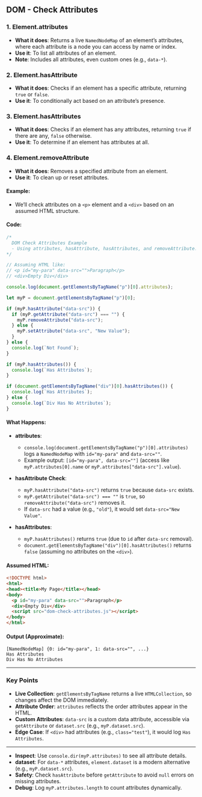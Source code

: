 ## DOM - Check Attributes

### 1. Element.attributes
- **What it does**: Returns a live `NamedNodeMap` of an element’s attributes, where each attribute is a node you can access by name or index.
- **Use it**: To list all attributes of an element.
- **Note**: Includes all attributes, even custom ones (e.g., `data-*`).

### 2. Element.hasAttribute
- **What it does**: Checks if an element has a specific attribute, returning `true` or `false`.
- **Use it**: To conditionally act based on an attribute’s presence.

### 3. Element.hasAttributes
- **What it does**: Checks if an element has any attributes, returning `true` if there are any, `false` otherwise.
- **Use it**: To determine if an element has attributes at all.

### 4. Element.removeAttribute
- **What it does**: Removes a specified attribute from an element.
- **Use it**: To clean up or reset attributes.

#### Example:
- We’ll check attributes on a `<p>` element and a `<div>` based on an assumed HTML structure.

#### Code:
```javascript
/*
  DOM Check Attributes Example
  - Using attributes, hasAttribute, hasAttributes, and removeAttribute.
*/

// Assuming HTML like:
// <p id="my-para" data-src="">Paragraph</p>
// <div>Empty Div</div>

console.log(document.getElementsByTagName("p")[0].attributes);

let myP = document.getElementsByTagName("p")[0];

if (myP.hasAttribute("data-src")) {
  if (myP.getAttribute("data-src") === "") {
    myP.removeAttribute("data-src");
  } else {
    myP.setAttribute("data-src", "New Value");
  }
} else {
  console.log(`Not Found`);
}

if (myP.hasAttributes()) {
  console.log(`Has Attributes`);
}

if (document.getElementsByTagName("div")[0].hasAttributes()) {
  console.log(`Has Attributes`);
} else {
  console.log(`Div Has No Attributes`);
}
```

#### What Happens:
- **attributes**:
  - `console.log(document.getElementsByTagName("p")[0].attributes)` logs a `NamedNodeMap` with `id="my-para"` and `data-src=""`.
  - Example output: `[id="my-para", data-src=""]` (access like `myP.attributes[0].name` or `myP.attributes["data-src"].value`).

- **hasAttribute Check**:
  - `myP.hasAttribute("data-src")` returns `true` because `data-src` exists.
  - `myP.getAttribute("data-src") === ""` is `true`, so `removeAttribute("data-src")` removes it.
  - If `data-src` had a value (e.g., `"old"`), it would set `data-src="New Value"`.

- **hasAttributes**:
  - `myP.hasAttributes()` returns `true` (due to `id` after `data-src` removal).
  - `document.getElementsByTagName("div")[0].hasAttributes()` returns `false` (assuming no attributes on the `<div>`).

#### Assumed HTML:
```html
<!DOCTYPE html>
<html>
<head><title>My Page</title></head>
<body>
  <p id="my-para" data-src="">Paragraph</p>
  <div>Empty Div</div>
  <script src="dom-check-attributes.js"></script>
</body>
</html>
```

#### Output (Approximate):
```
[NamedNodeMap] {0: id="my-para", 1: data-src="", ...}
Has Attributes
Div Has No Attributes
```

---

### Key Points
- **Live Collection**: `getElementsByTagName` returns a live `HTMLCollection`, so changes affect the DOM immediately.
- **Attribute Order**: `attributes` reflects the order attributes appear in the HTML.
- **Custom Attributes**: `data-src` is a custom data attribute, accessible via `getAttribute` or `dataset.src` (e.g., `myP.dataset.src`).
- **Edge Case**: If `<div>` had attributes (e.g., `class="test"`), it would log `Has Attributes`.

---


- **Inspect**: Use `console.dir(myP.attributes)` to see all attribute details.
- **dataset**: For `data-*` attributes, `element.dataset` is a modern alternative (e.g., `myP.dataset.src`).
- **Safety**: Check `hasAttribute` before `getAttribute` to avoid `null` errors on missing attributes.
- **Debug**: Log `myP.attributes.length` to count attributes dynamically.
